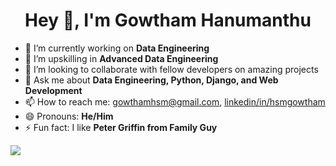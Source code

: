 <h1 align="center">Hey 👋, I'm Gowtham Hanumanthu</h1>



- 🔭 I’m currently working on **Data Engineering**
- 🌱 I’m upskilling in **Advanced Data Engineering**
- 👯 I’m looking to collaborate with fellow developers on amazing projects
- 💬 Ask me about **Data Engineering, Python, Django, and Web Development**
- 📫 How to reach me: <a href="mailto:gowthamhsm@gmail.com" target="blank"> gowthamhsm@gmail.com</a>, <a target="blank" href="https://www.linkedin.com/in/hsmgowtham"  > linkedin/in/hsmgowtham</a> 
- 😄 Pronouns: **He/Him**
- ⚡ Fun fact: I like **Peter Griffin from Family Guy**

![](https://komarev.com/ghpvc/?username=hsmgowtham)
